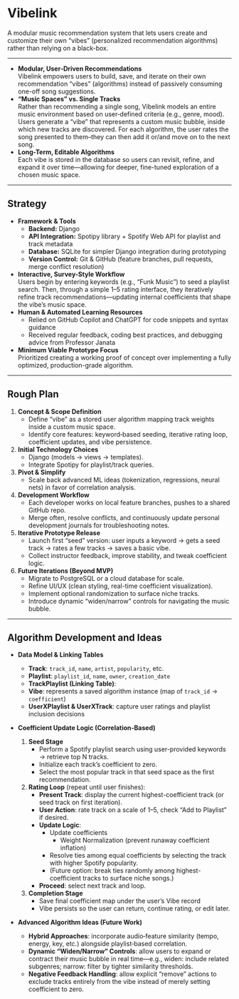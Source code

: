 


# Vibelink
A modular music recommendation system that lets users create and customize their own “vibes” (personalized recommendation algorithms) rather than relying on a black-box.

---

- **Modular, User‐Driven Recommendations**  
  Vibelink empowers users to build, save, and iterate on their own recommendation “vibes” (algorithms) instead of passively consuming one-off song suggestions.  
- **“Music Spaces” vs. Single Tracks**  
  Rather than recommending a single song, Vibelink models an entire music environment based on user‐defined criteria (e.g., genre, mood). Users generate a “vibe” that represents a custom music bubble, inside which new tracks are discovered. For each algorithm, the user rates the song presented to them–they can then add it or/and move on to the next song.
- **Long-Term, Editable Algorithms**  
  Each vibe is stored in the database so users can revisit, refine, and expand it over time—allowing for deeper, fine-tuned exploration of a chosen music space.  

---

## Strategy
- **Framework & Tools**  
  - **Backend:** Django
  - **API Integration:** Spotipy library + Spotify Web API for playlist and track metadata  
  - **Database:** SQLite for simpler Django integration during prototyping  
  - **Version Control:** Git & GitHub (feature branches, pull requests, merge conflict resolution)  
- **Interactive, Survey-Style Workflow**  
  Users begin by entering keywords (e.g., “Funk Music”) to seed a playlist search. Then, through a simple 1–5 rating interface, they iteratively refine track recommendations—updating internal coefficients that shape the vibe’s music space.  
- **Human & Automated Learning Resources**  
  - Relied on GitHub Copilot and ChatGPT for code snippets and syntax guidance  
  - Received regular feedback, coding best practices, and debugging advice from Professor Janata  
- **Minimum Viable Prototype Focus**  
  Prioritized creating a working proof of concept over implementing a fully optimized, production-grade algorithm.  

---

## Rough Plan
1. **Concept & Scope Definition**  
   - Define “vibe” as a stored user algorithm mapping track weights inside a custom music space.  
   - Identify core features: keyword‐based seeding, iterative rating loop, coefficient updates, and vibe persistence.  
2. **Initial Technology Choices**
   - Django (models → views → templates).  
   - Integrate Spotipy for playlist/track queries.  
4. **Pivot & Simplify**  
   - Scale back advanced ML ideas (tokenization, regressions, neural nets) in favor of correlation analysis.  
5. **Development Workflow**  
   - Each developer works on local feature branches, pushes to a shared GitHub repo.  
   - Merge often, resolve conflicts, and continuously update personal development journals for troubleshooting notes.  
6. **Iterative Prototype Release**  
   - Launch first “seed” version: user inputs a keyword → gets a seed track → rates a few tracks → saves a basic vibe.  
   - Collect instructor feedback, improve stability, and tweak coefficient logic.  
7. **Future Iterations (Beyond MVP)**  
   - Migrate to PostgreSQL or a cloud database for scale.  
   - Refine UI/UX (clean styling, real-time coefficient visualization).  
   - Implement optional randomization to surface niche tracks.  
   - Introduce dynamic “widen/narrow” controls for navigating the music bubble.  

---

## Algorithm Development and Ideas
- **Data Model & Linking Tables**  
  - **Track**: `track_id`, `name`, `artist`, `popularity`, etc.  
  - **Playlist**: `playlist_id`, `name`, `owner`, `creation_date`  
  - **TrackPlaylist (Linking Table)**:
  - **Vibe**: represents a saved algorithm instance (map of `track_id` → `coefficient`)  
  - **UserXPlaylist & UserXTrack**: capture user ratings and playlist inclusion decisions  
- **Coefficient Update Logic (Correlation-Based)**  
  1. **Seed Stage**  
     - Perform a Spotify playlist search using user-provided keywords → retrieve top N tracks.  
     - Initialize each track’s coefficient to zero.  
     - Select the most popular track in that seed space as the first recommendation.  
  2. **Rating Loop** (repeat until user finishes):  
     - **Present Track**: display the current highest-coefficient track (or seed track on first iteration).  
     - **User Action**: rate track on a scale of 1–5, check “Add to Playlist” if desired.  
     - **Update Logic**:
       - Update coefficients
         - Weight Normalization (prevent runaway coefficient inflation)
       - Resolve ties among equal coefficients by selecting the track with higher Spotify popularity.  
       - (Future option: break ties randomly among highest-coefficient tracks to surface niche songs.)  
     - **Proceed**: select next track and loop.  
  3. **Completion Stage**  
     - Save final coefficient map under the user’s Vibe record
     - Vibe persists so the user can return, continue rating, or edit later.
      
- **Advanced Algorithm Ideas (Future Work)**  
  - **Hybrid Approaches**: incorporate audio‐feature similarity (tempo, energy, key, etc.) alongside playlist‐based correlation.   
  - **Dynamic “Widen/Narrow” Controls**: allow users to expand or contract their music bubble in real time—e.g., widen: include related subgenres; narrow: filter by tighter similarity thresholds.  
  - **Negative Feedback Handling**: allow explicit “remove” actions to exclude tracks entirely from the vibe instead of merely setting coefficient to zero.  


